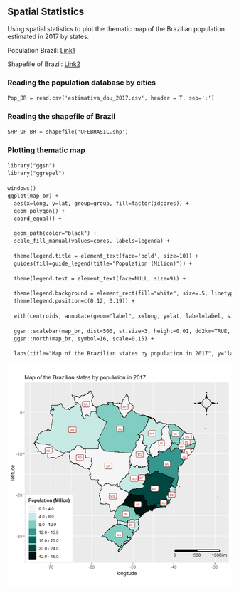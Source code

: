 ##  Spatial Statistics

Using spatial statistics to plot the thematic map of the Brazilian population estimated in 2017 by states.

Population Brazil: [Link1](https://www.ibge.gov.br/estatisticas-novoportal/sociais/populacao/9103-estimativas-de-populacao.html?=&t=resultados)

Shapefile of Brazil: [Link2](http://www.usp.br/nereus/wp-content/uploads/Brasil.zip)

### Reading the population database by cities 
```markdown
Pop_BR = read.csv('estimativa_dou_2017.csv', header = T, sep=';')
```
### Reading the shapefile of Brazil
```markdown
SHP_UF_BR = shapefile('UFEBRASIL.shp')
```

### Plotting thematic map
```markdown
library("ggsn")
library("ggrepel")

windows()
ggplot(map_br) + 
  aes(x=long, y=lat, group=group, fill=factor(idcores)) +
  geom_polygon() +
  coord_equal() + 

  geom_path(color="black") +
  scale_fill_manual(values=cores, labels=legenda) +
  
  theme(legend.title = element_text(face='bold', size=10)) +
  guides(fill=guide_legend(title="Population (Milion)")) +
  
  theme(legend.text = element_text(face=NULL, size=9)) +
  
  theme(legend.background = element_rect(fill="white", size=.5, linetype="dotted")) +
  theme(legend.position=c(0.12, 0.19)) +
  
  with(centroids, annotate(geom="label", x=long, y=lat, label=label, size=2, color='red3')) +
  
  ggsn::scalebar(map_br, dist=500, st.size=3, height=0.01, dd2km=TRUE, model='WGS84') +
  ggsn::north(map_br, symbol=16, scale=0.15) +
  
  labs(title="Map of the Brazilian states by population in 2017", y="latitude", x="longitude")`

```
![map_br.jpeg](https://github.com/T-Fernandes/spatial_statistics/blob/master/map_br.jpeg?raw=true)

